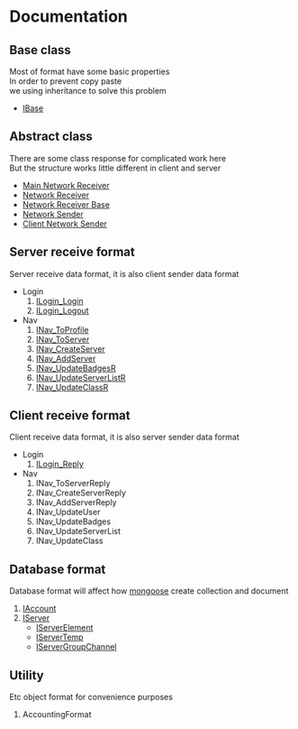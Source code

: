 # Documentation

## Base class

Most of format have some basic properties\
In order to prevent copy paste\
we using inheritance to solve this problem

* [IBase](./base/IBase.md)


## Abstract class

There are some class response for complicated work here\
But the structure works little different in client and server

* [Main Network Receiver](./abstract/MainReceiver.md)
* [Network Receiver](./abstract/DataReceiver.md)
* [Network Receiver Base](./abstract/DataReceiverBase.md)
* [Network Sender](./abstract/DataSender.md)
* [Client Network Sender](./abstract/ClientDataSender.md)

## Server receive format

Server receive data format, it is also client sender data format

* Login
    1. [ILogin_Login](./server/login/ILogin_Login.md)
    2. [ILogin_Logout](./server/login/ILogin_Logout.md)
* Nav
    1. [INav_ToProfile](./server/nav/INav_ToProfile.md)
    2. [INav_ToServer](./server/nav/INav_ToServer.md)
    3. [INav_CreateServer](./server/nav/INav_CreateServer.md)
    4. [INav_AddServer](./server/nav/INav_AddServer.md)
    5. [INav_UpdateBadgesR](./server/nav/INav_UpdateBadgesR.md)
    6. [INav_UpdateServerListR](./server/nav/INav_UpdateServerListR.md)
    7. [INav_UpdateClassR](./server/nav/INav_UpdateClassR.md)

## Client receive format

Client receive data format, it is also server sender data format

* Login
    1. [ILogin_Reply](./client/login/ILogin_Reply.md)
* Nav
    1. INav_ToServerReply
    2. INav_CreateServerReply
    3. INav_AddServerReply
    4. INav_UpdateUser
    5. INav_UpdateBadges
    6. INav_UpdateServerList
    7. INav_UpdateClass

## Database format

Database format will affect how [mongoose](https://www.npmjs.com/package/mongoose)
create collection and document

1. [IAccount](./database/IAccount.md)
2. [IServer](./database/IServer.md)
    * [IServerElement](./database/IServerElement.md)
    * [IServerTemp](./database/IServerTemp.md)
    * [IServerGroupChannel](./database/IServerGroupChannel.md)

## Utility

Etc object format for convenience purposes

1. AccountingFormat